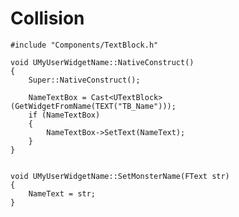 # Collision
	#include "Components/TextBlock.h"

	void UMyUserWidgetName::NativeConstruct()
	{
		Super::NativeConstruct();

		NameTextBox = Cast<UTextBlock>(GetWidgetFromName(TEXT("TB_Name")));
		if (NameTextBox)
		{
			NameTextBox->SetText(NameText);
		}
	}


	void UMyUserWidgetName::SetMonsterName(FText str)
	{
		NameText = str;
	}
